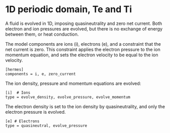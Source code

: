 1D periodic domain, Te and Ti
=============================

A fluid is evolved in 1D, imposing quasineutrality and zero net current.
Both electron and ion pressures are evolved, but there is no exchange
of energy between them, or heat conduction.

The model components are ions (i), electrons (e), and a constraint
that the net current is zero. This constraint applies the electron
pressure to the ion momentum equation, and sets the electron velocity
to be equal to the ion velocity.
```
[hermes]
components = i, e, zero_current
```

The ion density, pressure and momentum equations are evolved:
```
[i]  # Ions
type = evolve_density, evolve_pressure, evolve_momentum
```

The electron density is set to the ion density by quasineutrality,
and only the electron pressure is evolved.
```
[e] # Electrons
type = quasineutral, evolve_pressure
```
